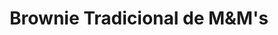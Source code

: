 ---
title: Brownie Tradicional de M&M's
description: 
category: Brownies
subcategory: Tradicional
flavor: M&M's
price: 16
---